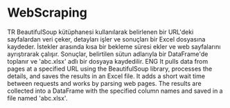 # WebScraping

TR
BeautifulSoup kütüphanesi kullanılarak belirlenen bir URL'deki sayfalardan veri çeker, detayları işler ve sonuçları bir Excel dosyasına kaydeder. İstekler arasında kısa bir bekleme süresi ekler ve web sayfalarını ayrıştırarak çalışır. Sonuçlar, belirtilen sütun adlarıyla bir DataFrame'de toplanır ve 'abc.xlsx' adlı bir dosyaya kaydedilir. 
ENG
It pulls data from pages at a specified URL using the BeautifulSoup library, processes the details, and saves the results in an Excel file. It adds a short wait time between requests and works by parsing web pages. The results are collected into a DataFrame with the specified column names and saved in a file named 'abc.xlsx'.

